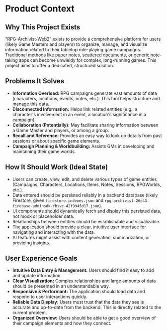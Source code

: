 # Product Context

## Why This Project Exists

"RPG-Archivist-Web2" exists to provide a comprehensive platform for users (likely Game Masters and players) to organize, manage, and visualize information related to their tabletop role-playing game campaigns. Traditional methods like paper notes, scattered documents, or generic note-taking apps can become unwieldy for complex, long-running games. This project aims to offer a dedicated, structured solution.

## Problems It Solves

*   **Information Overload:** RPG campaigns generate vast amounts of data (characters, locations, events, notes, etc.). This tool helps structure and manage this data.
*   **Disconnected Information:** Helps link related entities (e.g., a character's involvement in an event, a location's significance in a campaign).
*   **Collaboration (Potentially):** May facilitate sharing information between a Game Master and players, or among a group.
*   **Recall and Reference:** Provides an easy way to look up details from past sessions or about specific game elements.
*   **Campaign Planning & Worldbuilding:** Assists GMs in developing and maintaining their game worlds.

## How It Should Work (Ideal State)

*   Users can create, view, edit, and delete various types of game entities (Campaigns, Characters, Locations, Items, Notes, Sessions, RPGWorlds, etc.).
*   Data entered should be persisted reliably in a backend database (likely Firestore, given `firestore.indexes.json` and `rpg-archivist-26e43-firebase-adminsdk-fbsvc-42f9945d17.json`).
*   UI components should dynamically fetch and display this persisted data, not mock or placeholder data.
*   Relationships between entities should be establishable and visualizable.
*   The application should provide a clear, intuitive user interface for navigating and interacting with the data.
*   AI features might assist with content generation, summarization, or providing insights.

## User Experience Goals

*   **Intuitive Data Entry & Management:** Users should find it easy to add and update information.
*   **Clear Visualization:** Complex relationships and large amounts of data should be presented in an understandable way.
*   **Responsive & Performant:** The application should load data and respond to user interactions quickly.
*   **Reliable Data Display:** Users must trust that the data they see is accurate and up-to-date from the backend. This is directly related to the current problem.
*   **Organized Overview:** Users should be able to get a good overview of their campaign elements and how they connect.
